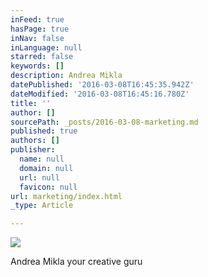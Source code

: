 ```yaml
---
inFeed: true
hasPage: true
inNav: false
inLanguage: null
starred: false
keywords: []
description: Andrea Mikla
datePublished: '2016-03-08T16:45:35.942Z'
dateModified: '2016-03-08T16:45:16.780Z'
title: ''
author: []
sourcePath: _posts/2016-03-08-marketing.md
published: true
authors: []
publisher:
  name: null
  domain: null
  url: null
  favicon: null
url: marketing/index.html
_type: Article

---
```

![](https://the-grid-user-content.s3-us-west-2.amazonaws.com/3388aa47-bfdc-42e8-916c-dafe8fa4131e.jpg)

Andrea Mikla your creative guru